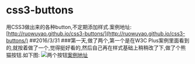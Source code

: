 # css3-buttons
用CSS3做出来的各种button,不定期添加样式.案例地址:[http://ruowuyao.github.io/css3-buttons/](http://ruowuyao.github.io/css3-buttons/)
##2016/3/31
###第一天,做了两个,第一个是在W3C Plus案例里面看到的,就按着做了一个,觉得挺好看的,然后自己再在样式基础上稍稍改了下,做了个熊猫按钮.如下图:
![两个按钮](http://i4.piimg.com/6737712e91cd27ff.png)[案例地址](http://ruowuyao.github.io/css3-buttons/)


